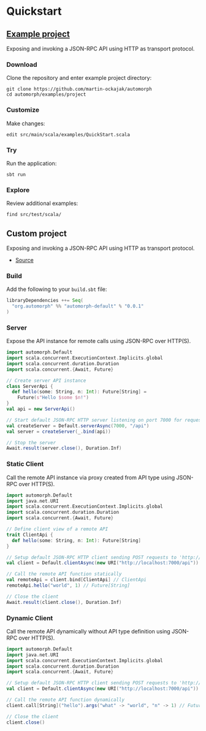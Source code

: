 # Quickstart

## [Example project](/examples/project)

Exposing and invoking a JSON-RPC API using HTTP as transport protocol.

### Download

Clone the repository and enter example project directory:

```shell
git clone https://github.com/martin-ockajak/automorph
cd automorph/examples/project
```

### Customize

Make changes:

```shell
edit src/main/scala/examples/QuickStart.scala
```

### Try

Run the application:

```shell
sbt run
```

### Explore

Review additional examples:
```shell
find src/test/scala/
```


## Custom project

Exposing and invoking a JSON-RPC API using HTTP as transport protocol.

* [Source](/examples/src/main/scala/examples/QuickStart.scala)

### Build

Add the following to your `build.sbt` file:

```scala
libraryDependencies ++= Seq(
  "org.automorph" %% "automorph-default" % "0.0.1"
)
```

### Server

Expose the API instance for remote calls using JSON-RPC over HTTP(S).

```scala
import automorph.Default
import scala.concurrent.ExecutionContext.Implicits.global
import scala.concurrent.duration.Duration
import scala.concurrent.{Await, Future}

// Create server API instance
class ServerApi {
  def hello(some: String, n: Int): Future[String] =
    Future(s"Hello $some $n!")
}
val api = new ServerApi()

// Start default JSON-RPC HTTP server listening on port 7000 for requests to '/api'
val createServer = Default.serverAsync(7000, "/api")
val server = createServer(_.bind(api))

// Stop the server
Await.result(server.close(), Duration.Inf)
```

### Static Client

Call the remote API instance via proxy created from API type using JSON-RPC over HTTP(S).

```scala
import automorph.Default
import java.net.URI
import scala.concurrent.ExecutionContext.Implicits.global
import scala.concurrent.duration.Duration
import scala.concurrent.{Await, Future}

// Define client view of a remote API
trait ClientApi {
  def hello(some: String, n: Int): Future[String]
}

// Setup default JSON-RPC HTTP client sending POST requests to 'http://localhost:7000/api'
val client = Default.clientAsync(new URI("http://localhost:7000/api"))

// Call the remote API function statically
val remoteApi = client.bind[ClientApi] // ClientApi
remoteApi.hello("world", 1) // Future[String]

// Close the client
Await.result(client.close(), Duration.Inf)
```

### Dynamic Client

Call the remote API dynamically without API type definition using JSON-RPC over HTTP(S).

```scala
import automorph.Default
import java.net.URI
import scala.concurrent.ExecutionContext.Implicits.global
import scala.concurrent.duration.Duration
import scala.concurrent.{Await, Future}

// Setup default JSON-RPC HTTP client sending POST requests to 'http://localhost:7000/api'
val client = Default.clientAsync(new URI("http://localhost:7000/api"))

// Call the remote API function dynamically
client.call[String]("hello").args("what" -> "world", "n" -> 1) // Future[String]

// Close the client
client.close()
```
